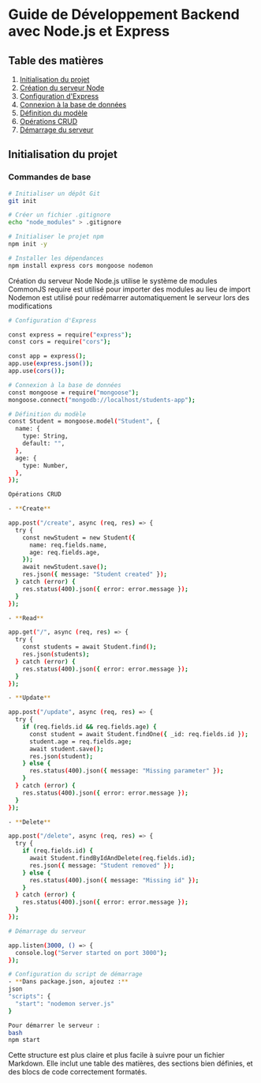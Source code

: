# Guide de Développement Backend avec Node.js et Express

## Table des matières

1. [Initialisation du projet](#initialisation-du-projet)
2. [Création du serveur Node](#création-du-serveur-node)
3. [Configuration d'Express](#configuration-dexpress)
4. [Connexion à la base de données](#connexion-à-la-base-de-données)
5. [Définition du modèle](#définition-du-modèle)
6. [Opérations CRUD](#opérations-crud)
7. [Démarrage du serveur](#démarrage-du-serveur)

## Initialisation du projet

### Commandes de base

```bash
# Initialiser un dépôt Git
git init

# Créer un fichier .gitignore
echo "node_modules" > .gitignore

# Initialiser le projet npm
npm init -y

# Installer les dépendances
npm install express cors mongoose nodemon
```

Création du serveur Node
Node.js utilise le système de modules CommonJS
require est utilisé pour importer des modules au lieu de import
Nodemon est utilisé pour redémarrer automatiquement le serveur lors des modifications

```bash
# Configuration d'Express

const express = require("express");
const cors = require("cors");

const app = express();
app.use(express.json());
app.use(cors());

# Connexion à la base de données
const mongoose = require("mongoose");
mongoose.connect("mongodb://localhost/students-app");

# Définition du modèle
const Student = mongoose.model("Student", {
  name: {
    type: String,
    default: "",
  },
  age: {
    type: Number,
  },
});

Opérations CRUD

- **Create**

app.post("/create", async (req, res) => {
  try {
    const newStudent = new Student({
      name: req.fields.name,
      age: req.fields.age,
    });
    await newStudent.save();
    res.json({ message: "Student created" });
  } catch (error) {
    res.status(400).json({ error: error.message });
  }
});

- **Read**

app.get("/", async (req, res) => {
  try {
    const students = await Student.find();
    res.json(students);
  } catch (error) {
    res.status(400).json({ error: error.message });
  }
});

- **Update**

app.post("/update", async (req, res) => {
  try {
    if (req.fields.id && req.fields.age) {
      const student = await Student.findOne({ _id: req.fields.id });
      student.age = req.fields.age;
      await student.save();
      res.json(student);
    } else {
      res.status(400).json({ message: "Missing parameter" });
    }
  } catch (error) {
    res.status(400).json({ error: error.message });
  }
});

- **Delete**

app.post("/delete", async (req, res) => {
  try {
    if (req.fields.id) {
      await Student.findByIdAndDelete(req.fields.id);
      res.json({ message: "Student removed" });
    } else {
      res.status(400).json({ message: "Missing id" });
    }
  } catch (error) {
    res.status(400).json({ error: error.message });
  }
});

# Démarrage du serveur

app.listen(3000, () => {
  console.log("Server started on port 3000");
});

# Configuration du script de démarrage
- **Dans package.json, ajoutez :**
json
"scripts": {
  "start": "nodemon server.js"
}

Pour démarrer le serveur :
bash
npm start
```

Cette structure est plus claire et plus facile à suivre pour un fichier Markdown. Elle inclut une table des matières, des sections bien définies, et des blocs de code correctement formatés.
